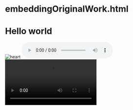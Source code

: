# embeddingOriginalWork.html

<!DOCTYPE html>
<html>
   <head>
     <title>Hello world</title>
   <head>
   <body>
     <h1>Hello world</h1>
      <img src="https://image.baidu.com/search/detail?ct=503316480&z=0&ipn=d&word=heart&step_word=&hs=0&pn=0&spn=0&di=19319186390&pi=0&rn=1&tn=baiduimagedetail&is=0%2C0&istype=0&ie=utf-8&oe=utf-8&in=&cl=2&lm=-1&st=undefined&cs=547417657%2C2575566398&os=813587342%2C2935380285&simid=1976129607%2C1006735033&adpicid=0&lpn=0&ln=1215&fr=&fmq=1538787380606_R&fm=&ic=undefined&s=undefined&se=&sme=&tab=0&width=undefined&height=undefined&face=undefined&ist=&jit=&cg=&bdtype=13&oriquery=&objurl=http%3A%2F%2Fimgsrc.baidu.com%2Fimgad%2Fpic%2Fitem%2F09fa513d269759eee4191af7b9fb43166d22df45.jpg&fromurl=ippr_z2C%24qAzdH3FAzdH3Frwtxtg_z%26e3Bv54AzdH3Fri5p5v5ry6t2ipAzdH3F8nlmdl8d9&gsm=0&rpstart=0&rpnum=0&islist=&querylist=
" alt="heart">
      <audio controls>
  <source src="horse.ogg" type="audio/ogg">
  <source src="horse.mp3" type="audio/mpeg">
</audio>
      <video>
  <source src="https://www.youtube.com/watch?v=pynDvIsLoU0" type="video/mp4" alt="soccer">
</video>
   </body>
</html>

